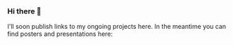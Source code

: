 ### Hi there 👋
I'll soon publish links to my ongoing projects here.
In the meantime you can find posters and presentations here:
